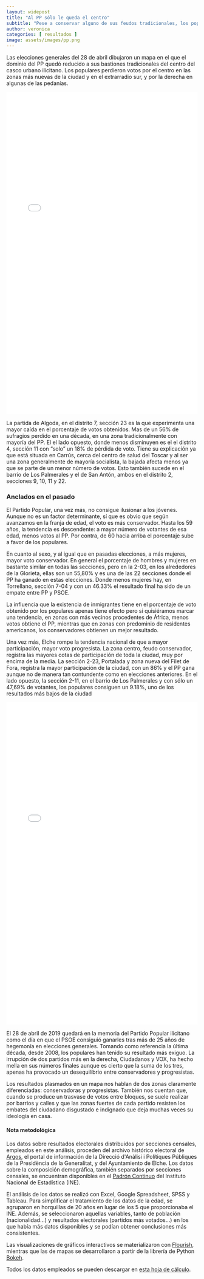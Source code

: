 ```yaml
---
layout: widepost
title: "Al PP sólo le queda el centro"
subtitle: "Pese a conservar alguno de sus feudos tradicionales, los populares ceden su corona al PSOE en las últimas elecciones generales por el descenso generalizado en la ciudad"
author: veronica 
categories: [ resultados ]
image: assets/images/pp.png
---
```

Las elecciones generales del 28 de abril dibujaron un mapa en el que el dominio del PP quedó reducido a sus bastiones tradicionales del centro del casco urbano ilicitano. Los populares perdieron votos por el centro en las zonas más nuevas de la ciudad y en el extrarradio sur, y por la derecha en algunas de las pedanías.

<iframe src="/assets/images/elxHPP.html"
    sandbox="allow-same-origin allow-scripts"
    width="100%"
    height="850"
    scrolling="no"
    seamless="seamless"
    frameborder="0">
</iframe>

<div class="flourish-embed" data-src="visualisation/336895"></div><script src="https://public.flourish.studio/resources/embed.js"></script>

La partida de Algoda, en el distrito 7, sección 23 es la que experimenta una mayor caída en el porcentaje de votos obtenidos. Mas de un 56% de sufragios perdido en una década, en una zona tradicionalmente con mayoría del PP. El el lado opuesto, donde menos disminuyen es el el distrito 4, sección 11 con “solo” un 18% de pérdida de voto. Tiene su explicación ya que está situada en Carrús, cerca del centro de salud del Toscar y al ser una zona generalmente de mayoría socialista, la bajada afecta menos ya que se parte de un menor número de votos. Esto también sucede en el barrio de Los Palmerales y el de San Antón, ambos en el distrito 2, secciones 9, 10, 11 y 22.

<div class="flourish-embed" data-src="visualisation/337839/"></div><script src="https://public.flourish.studio/resources/embed.js"></script>

### Anclados en el pasado

El Partido Popular, una vez más, no consigue ilusionar a los jóvenes. Aunque no es un factor determinante, sí que es obvio que según avanzamos en la franja de edad, el voto es más conservador. Hasta los 59 años, la tendencia es descendente: a mayor número de votantes de esa edad, menos votos al PP. Por contra, de 60 hacia arriba el porcentaje sube a favor de los populares.

En cuanto al sexo, y al igual que en pasadas elecciones, a más mujeres, mayor voto conservador. En general el porcentaje de hombres y mujeres en bastante similar en todas las secciones, pero en la 2-03, en los alrededores de la Glorieta, ellas son un 55,80% y es una de las 22 secciones donde el PP ha ganado en estas elecciones. Donde menos mujeres hay, en Torrellano, sección 7-04 y con un 46.33% el resultado final ha sido de un empate entre PP y PSOE.

<div class="flourish-embed" data-src="visualisation/337840/"></div><script src="https://public.flourish.studio/resources/embed.js"></script>

La influencia que la existencia de inmigrantes tiene en el porcentaje de voto obtenido por los populares apenas tiene efecto pero si quisiéramos marcar una tendencia, en zonas con más vecinos procedentes de África,  menos votos obtiene el PP, mientras que en zonas con predominio de residentes americanos, los conservadores obtienen un mejor resultado.

<div class="flourish-embed" data-src="visualisation/337841/"></div><script src="https://public.flourish.studio/resources/embed.js"></script>

Una vez más, Elche rompe la tendencia nacional de que a mayor participación, mayor voto progresista. La zona centro, feudo conservador, registra las mayores cotas de participación de toda la ciudad, muy por encima de la media.  La sección 2-23, Portalada y zona nueva del Filet de Fora, registra la mayor participación de la ciudad, con un 86% y el PP gana aunque no de manera tan contundente como en elecciones anteriores. En el lado opuesto, la sección 2-11, en el barrio de Los Palmerales y con sólo un 47,69% de votantes, los populares  consiguen un 9.18%, uno de los resultados más bajos de la ciudad

<iframe src="/assets/images/VariacionesPP.html"
    sandbox="allow-same-origin allow-scripts"
    width="100%"
    height="850"
    scrolling="no"
    seamless="seamless"
    frameborder="0">
</iframe>

El 28 de abril de 2019 quedará en la memoria del Partido Popular ilicitano como el día en que el PSOE consiguió ganarles tras más de 25 años de hegemonía en elecciones generales. Tomando como referencia la última década, desde 2008, los populares han tenido su resultado más exiguo. La irrupción de dos partidos más en la derecha, Ciudadanos y VOX, ha hecho mella en sus números finales aunque es cierto que la suma de los tres, apenas ha provocado un desequilibrio entre conservadores y progresistas.

Los resultados plasmados en un mapa nos hablan de dos zonas claramente diferenciadas: conservadoras y progresistas. También nos cuentan que, cuando se produce un trasvase de votos entre bloques, se suele realizar por barrios y calles y que las zonas fuertes de cada partido resisten los embates del ciudadano disgustado e indignado que deja muchas veces su ideología en casa. 

<div class="alert alert-secondary" role="alert">
  <h4 class="alert-heading">Nota metodológica</h4>
  <p>Los datos sobre resultados electorales distribuidos por secciones censales, empleados en este análisis, proceden del archivo histórico electoral de <a href="http://www.argos.gva.es/ahe/val/buscaEleccionesV.html">Argos</a>, el portal de información de la Direcció d'Anàlisi i Polítiques Públiques de la Presidència de la Generalitat, y del Ayuntamiento de Elche. Los datos sobre la composición demográfica, también separados por secciones censales, se encuentran disponibles en el <a href="http://www.ine.es/dyngs/INEbase/es/operacion.htm?c=Estadistica_C&cid=1254736177012&menu=resultados&idp=1254734710990">Padrón Continuo</a> del Instituto Nacional de Estadística (INE).</p>
  <p>El análisis de los datos se realizó con Excel, Google Spreadsheet, SPSS y Tableau. Para simplificar el tratamiento de los datos de la edad, se agruparon en horquillas de 20 años en lugar de los 5 que proporcionaba el INE. Además, se seleccionaron aquellas variables, tanto de población (nacionalidad…) y resultados electorales (partidos más votados…) en los que había más datos disponibles y se podían obtener conclusiones más consistentes.</p>
  <p>Las visualizaciones de gráficos interactivos se materializaron con <a href="https://flourish.studio/">Flourish</a>, mientras que las de mapas se desarrollaron a partir de la librería de Python <a href="https://bokeh.pydata.org/en/latest/">Bokeh</a>.</p> 
  <p>Todos los datos empleados se pueden descargar en <a href="https://docs.google.com/spreadsheets/d/1Tde3VYKVakCl2x8WzAm3xa9zMZvSS9LPbvzO9r6_Oco/edit?usp=sharing">esta hoja de cálculo</a>.</p>
</div>




